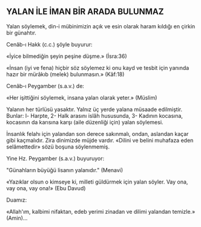 ## YALAN İLE İMAN BİR ARADA BULUNMAZ

Yalan söylemek, din-i mübinimizin açık ve esin olarak haram kıldığı en çirkin bir günahtır.

Cenâb-ı Hakk (c.c.) şöyle buyurur:

«İyice bilmediğin şeyin peşine düşme.» (İsra:36)

«İnsan (iyi ve fena) hiçbir söz söylemez ki onu kayd ve tesbit için yanında hazır bir mürâkıb (melek) bulunmasın.» (Kâf:18)

Cenâb-ı Peygamber (s.a.v.) de:

«Her işittiğini söylemek, insana yalan olarak yeter.» (Müslim)

Yalanın her türlüsü yasaktır. Yalnız üç yer­de yalana müsaade edilmiştir. Bunlar: l- Harp­te, 2- Halk arasını islâh hususunda, 3- Ka­dının kocasına, kocasının da karısına karşı (aile düzenliği için) yalan söylemesi.

İnsanlık felahı için yalandan son derece sa­kınmalı, ondan, aslandan kaçar gibi kaçmalıdır. Zira dinimizde müjde vardır. «Dilini ve belini muhafaza eden selâmettedir» sözü boşuna söylenmemiş.

Yine Hz. Peygamber (s.a.v.) buyuruyor:

"Günahların büyüğü lisanın yalanıdır." (Menavi)

«Yazıklar olsun o kimseye ki, milleti güldür­mek için yalan söyler. Vay ona, vay ona, vay ona!» (Ebu Davud)

Duamız:

«Allah'ım, kalbimi nifaktan, edeb yerimi zina­dan ve dilimi yalandan temizle.» (Amin)...
